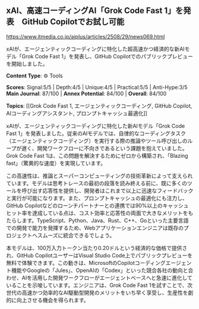 ## xAI、高速コーディングAI「Grok Code Fast 1」を発表　GitHub Copilotでお試し可能

https://www.itmedia.co.jp/aiplus/articles/2508/29/news069.html

xAIが、エージェンティックコーディングに特化した超高速かつ経済的な新AIモデル「Grok Code Fast 1」を発表し、GitHub Copilotでのパブリックプレビューを開始しました。

**Content Type**: ⚙️ Tools

**Scores**: Signal:5/5 | Depth:4/5 | Unique:4/5 | Practical:5/5 | Anti-Hype:3/5
**Main Journal**: 87/100 | **Annex Potential**: 84/100 | **Overall**: 84/100

**Topics**: [[Grok Code Fast 1, エージェンティックコーディング, GitHub Copilot, AIコーディングアシスタント, プロンプトキャッシュ最適化]]

xAIが、エージェンティックコーディングに特化した新AIモデル「Grok Code Fast 1」を発表しました。従来のAIモデルでは、自律的なコーディングタスク（エージェンティックコーディング）を実行する際の推論やツール呼び出しのループが遅く、開発ワークフローに不向きであるという課題を抱えていました。Grok Code Fast 1は、この問題を解決するためにゼロから構築され、「Blazing fast」（驚異的な速度）を実現しています。

この高速性は、推論とスーパーコンピューティングの技術革新によって支えられています。モデルは思考トレースの最初の段落を読み終える前に、既に多くのツールを呼び出す応答性を提供し、開発者はこれまで以上に迅速なフィードバックと実行が可能になります。また、プロンプトキャッシュの最適化にも注力し、GitHub Copilotなどのローンチパートナーとの連携では90%以上のキャッシュヒット率を達成している点は、コスト効率と応答性の両面で大きなメリットをもたらします。TypeScript、Python、Java、Rust、C++、Goといった主要言語での開発で能力を発揮するため、Webアプリケーションエンジニアは既存のプロジェクトへスムーズに統合できるでしょう。

本モデルは、100万入力トークン当たり0.20ドルという経済的な価格で提供され、GitHub CopilotユーザーはVisual Studio Code上でパブリックプレビューを無料で体験できます。この動きは、MicrosoftのCopilotコーディングエージェント機能やGoogleの「Jules」、OpenAIの「Codex」といった競合各社の動向と合わせ、AIを活用した開発ワークフローがエージェントベースへと急速に進化していることを示唆しています。エンジニアは、Grok Code Fast 1を試すことで、次世代の高速かつ効率的なAI駆動型開発のメリットをいち早く享受し、生産性を劇的に向上させる機会を得られます。